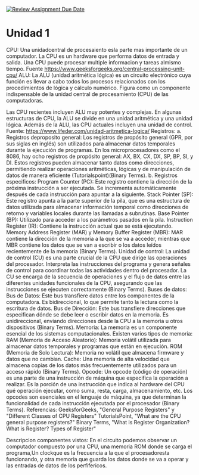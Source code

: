 [![Review Assignment Due Date](https://classroom.github.com/assets/deadline-readme-button-22041afd0340ce965d47ae6ef1cefeee28c7c493a6346c4f15d667ab976d596c.svg)](https://classroom.github.com/a/EID3BRwM)
# Unidad 1
CPU: Una unidadcentral de procesaiento esla parte mas importante de un computador. La CPU es un hardware que performa datos de entrada y salida. Una CPU puede procesar multiple informacion y tareas almismo tiempo. Fuente https://www.geeksforgeeks.org/central-processing-unit-cpu/
ALU: La ALU (unidad aritmética lógica) es un circuito electrónico cuya función es llevar a cabo todos los procesos relacionados con los procedimientos de lógica y cálculo numérico. Figura como un componente indispensable de la unidad central de procesamiento (CPU) de las computadoras.

Las CPU recientes incluyen ALU muy potentes y complejas. En algunas estructuras de CPU, la ALU se divide en una unidad aritmética y una unidad lógica. Además de la ALU, las CPU actuales incluyen una unidad de control. Fuente: https://www.lifeder.com/unidad-aritmetica-logica/
Registros: 
a. Registros deproposito general: Los registros de propósito general (GPR, por sus siglas en inglés) son utilizados para almacenar datos temporales durante la ejecución de programas. En los microprocesadores como el 8086, hay ocho registros de propósito general: AX, BX, CX, DX, SP, BP, SI, y DI. Estos registros pueden almacenar tanto datos como direcciones, permitiendo realizar operaciones aritméticas, lógicas y de manipulación de datos de manera eficiente​ (Tutorialspoint)​​ (Binary Terms)​.
b. Registros especificos: 
Program Counter (PC): Este registro contiene la dirección de la próxima instrucción a ser ejecutada. Se incrementa automáticamente después de cada instrucción para apuntar a la siguiente.
Stack Pointer (SP): Este registro apunta a la parte superior de la pila, que es una estructura de datos utilizada para almacenar información temporal como direcciones de retorno y variables locales durante las llamadas a subrutinas.
Base Pointer (BP): Utilizado para acceder a los parámetros pasados en la pila.
Instruction Register (IR): Contiene la instrucción actual que se está ejecutando.
Memory Address Register (MAR) y Memory Buffer Register (MBR): MAR contiene la dirección de la memoria a la que se va a acceder, mientras que MBR contiene los datos que se van a escribir o los datos leídos recientemente de la memoria​ (Binary Terms)​.
Unidad de control: La unidad de control (CU) es una parte crucial de la CPU que dirige las operaciones del procesador. Interpreta las instrucciones del programa y genera señales de control para coordinar todas las actividades dentro del procesador. La CU se encarga de la secuencia de operaciones y el flujo de datos entre las diferentes unidades funcionales de la CPU, asegurando que las instrucciones se ejecuten correctamente​ (Binary Terms)​. 
Buses de datos: 
Bus de Datos: Este bus transfiere datos entre los componentes de la computadora. Es bidireccional, lo que permite tanto la lectura como la escritura de datos.
Bus de Dirección: Este bus transfiere direcciones que especifican dónde se debe leer o escribir datos en la memoria. Es unidireccional, enviando direcciones desde la CPU a la memoria u otros dispositivos​ (Binary Terms)​.
Memoria: 
La memoria es un componente esencial de los sistemas computacionales. Existen varios tipos de memoria:
RAM (Memoria de Acceso Aleatorio): Memoria volátil utilizada para almacenar datos temporales y programas que están en ejecución.
ROM (Memoria de Solo Lectura): Memoria no volátil que almacena firmware y datos que no cambian.
Cache: Una memoria de alta velocidad que almacena copias de los datos más frecuentemente utilizados para un acceso rápido​ (Binary Terms)​.
Opcode: Un opcode (código de operación) es una parte de una instrucción de máquina que especifica la operación a realizar. Es la porción de una instrucción que indica al hardware del CPU qué operación ejecutar, como suma, resta, carga, almacenamiento, etc. Los opcodes son esenciales en el lenguaje de máquina, ya que determinan la funcionalidad de cada instrucción ejecutada por el procesador​ (Binary Terms)​.
Referencias: 
GeeksforGeeks, "General Purpose Registers" y "Different Classes of CPU Registers"
TutorialsPoint, "What are the CPU general purpose registers?"
Binary Terms, "What is Register Organization? What is Register? Types of Register"

Descripcion componentes vistos:
En el circuito podemos observar un computador compuesto por una CPU, una memoria ROM donde se carga el programa,Un clockque es la frecuencia a la que el procesadoresta funcionando, y otra memoria que guarda los datos donde se va a operar y las entradas de datos de los perfifericos.
